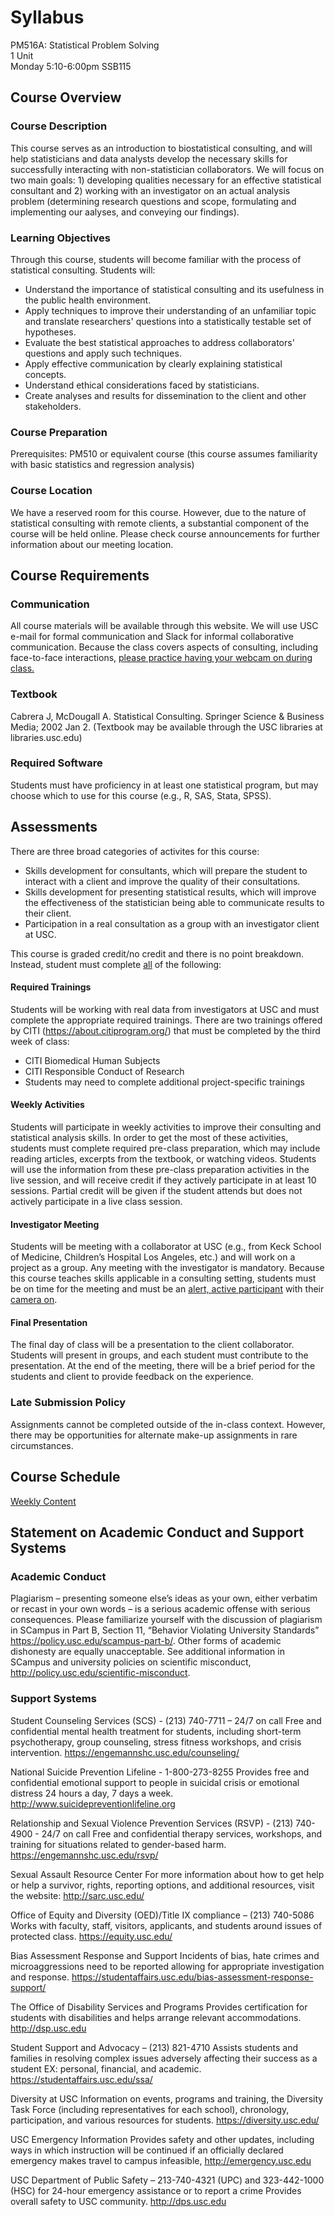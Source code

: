 # Syllabus

PM516A: Statistical Problem Solving  
1 Unit  
Monday 5:10-6:00pm
SSB115 

## Course Overview
### Course Description
This course serves as an introduction to biostatistical consulting, and will help statisticians and data analysts develop the necessary skills for successfully interacting with non-statistician collaborators. We will focus on two main goals: 1) developing qualities necessary for an effective statistical consultant and 2) working with an investigator on an actual analysis problem (determining research questions and scope, formulating and implementing our aalyses, and conveying our findings).

### Learning Objectives
Through this course, students will become familiar with the process of statistical consulting. Students will:

* Understand the importance of statistical consulting and its usefulness in the public health environment.
* Apply techniques to improve their understanding of an unfamiliar topic and translate researchers' questions into a statistically testable set of hypotheses.
* Evaluate the best statistical approaches to address collaborators' questions and apply such techniques.
* Apply effective communication by clearly explaining statistical concepts.
* Understand ethical considerations faced by statisticians.
* Create analyses and results for dissemination to the client and other stakeholders.

### Course Preparation
Prerequisites: PM510 or equivalent course  (this course assumes familiarity with basic statistics and regression analysis)

### Course Location
We have a reserved room for this course. However, due to the nature of statistical consulting with remote clients, a substantial component of the course will be held online. Please check course announcements for further information about our meeting location.

## Course Requirements

### Communication
All course materials will be available through this website. We will use USC e-mail for formal communication and Slack for informal collaborative communication. Because the class covers aspects of consulting, including face-to-face interactions, <u>please practice having your webcam on during class.</u>

### Textbook
Cabrera J, McDougall A. Statistical Consulting. Springer Science & Business Media; 2002 Jan 2. (Textbook may be available through the USC libraries at libraries.usc.edu)

### Required Software
Students must have proficiency in at least one statistical program, but may choose which to use for this course (e.g., R, SAS, Stata, SPSS).

## Assessments

There are three broad categories of activites for this course:

* Skills development for consultants, which will prepare the student to interact with a client and improve the quality of their consultations.
* Skills development for presenting statistical results, which will improve the effectiveness of the statistician being able to communicate results to their client.
* Participation in a real consultation as a group with an investigator client at USC.

This course is graded credit/no credit and there is no point breakdown. Instead, student must complete <u>all</u> of the following:

#### Required Trainings
Students will be working with real data from investigators at USC and must complete the appropriate required trainings. There are two trainings offered by CITI (https://about.citiprogram.org/) that must be completed by the third week of class: 

* CITI Biomedical Human Subjects
* CITI Responsible Conduct of Research
* Students may need to complete additional project-specific trainings

#### Weekly Activities
Students will participate in weekly activities to improve their consulting and statistical analysis skills. In order to get the most of these activities, students must complete required pre-class preparation, which may include reading articles, excerpts from the textbook, or watching videos. Students will use the information from these pre-class preparation activities in the live session, and will receive credit if they actively participate in at least 10 sessions. Partial credit will be given if the student attends but does not actively participate in a live class session.

#### Investigator Meeting
Students will be meeting with a collaborator at USC (e.g., from Keck School of Medicine, Children’s Hospital Los Angeles, etc.) and will work on a project as a group. Any meeting with the investigator is mandatory. Because this course teaches skills applicable in a consulting setting, students must be on time for the meeting and must be an <u>alert, active participant</u> with their <u>camera on</u>.

#### Final Presentation
The final day of class will be a presentation to the client collaborator. Students will present in groups, and each student must contribute to the presentation. At the end of the meeting, there will be a brief period for the students and client to provide feedback on the experience.

### Late Submission Policy
Assignments cannot be completed outside of the in-class context. However, there may be opportunities for alternate make-up assignments in rare circumstances.

## Course Schedule
[Weekly Content](content.md)

## Statement on Academic Conduct and Support Systems
### Academic Conduct
Plagiarism – presenting someone else’s ideas as your own, either verbatim or recast in your own words – is a serious academic offense with serious consequences. Please familiarize yourself with the discussion of plagiarism in SCampus in Part B, Section 11, “Behavior Violating University Standards” https://policy.usc.edu/scampus-part-b/. Other forms of academic dishonesty are equally unacceptable. See additional information in SCampus and university policies on scientific misconduct, http://policy.usc.edu/scientific-misconduct.

### Support Systems 
Student Counseling Services (SCS) - (213) 740-7711 – 24/7 on call
Free and confidential mental health treatment for students, including short-term psychotherapy, group counseling, stress fitness workshops, and crisis intervention. https://engemannshc.usc.edu/counseling/  

National Suicide Prevention Lifeline - 1-800-273-8255
Provides free and confidential emotional support to people in suicidal crisis or emotional distress 24 hours a day, 7 days a week. http://www.suicidepreventionlifeline.org  

Relationship and Sexual Violence Prevention Services (RSVP) - (213) 740-4900 - 24/7 on call
Free and confidential therapy services, workshops, and training for situations related to gender-based harm. https://engemannshc.usc.edu/rsvp/  

Sexual Assault Resource Center
For more information about how to get help or help a survivor, rights, reporting options, and additional resources, visit the website: http://sarc.usc.edu/  

Office of Equity and Diversity (OED)/Title IX compliance – (213) 740-5086
Works with faculty, staff, visitors, applicants, and students around issues of protected class. https://equity.usc.edu/  

Bias Assessment Response and Support
Incidents of bias, hate crimes and microaggressions need to be reported allowing for appropriate investigation and response. https://studentaffairs.usc.edu/bias-assessment-response-support/  

The Office of Disability Services and Programs 
Provides certification for students with disabilities and helps arrange relevant accommodations. http://dsp.usc.edu  

Student Support and Advocacy – (213) 821-4710
Assists students and families in resolving complex issues adversely affecting their success as a student EX: personal, financial, and academic. https://studentaffairs.usc.edu/ssa/  

Diversity at USC 
Information on events, programs and training, the Diversity Task Force (including representatives for each school), chronology, participation, and various resources for students. https://diversity.usc.edu/  

USC Emergency Information
Provides safety and other updates, including ways in which instruction will be continued if an officially declared emergency makes travel to campus infeasible, http://emergency.usc.edu  

USC Department of Public Safety – 213-740-4321 (UPC) and 323-442-1000 (HSC) for 24-hour emergency assistance or to report a crime
Provides overall safety to USC community. http://dps.usc.edu
